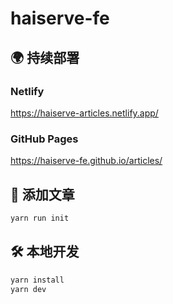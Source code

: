 # haiserve-fe

## 🌍 持续部署

### Netlify

<https://haiserve-articles.netlify.app/>

### GitHub Pages

<https://haiserve-fe.github.io/articles/>

## 📖 添加文章

```sh
yarn run init
```

## 🛠 本地开发

```sh
yarn install
yarn dev
```
